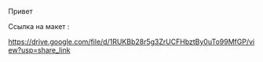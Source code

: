 Привет


Ссылка на макет :


https://drive.google.com/file/d/1RUKBb28r5g3ZrUCFHbztBy0uTo99MfGP/view?usp=share_link
